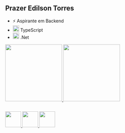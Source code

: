 ## Prazer Edilson Torres
- ⚡ Aspirante em Backend 
- <img  width="20px" src="https://cdn.jsdelivr.net/gh/devicons/devicon/icons/javascript/javascript-plain.svg" /> TypeScript
- <img  width="20px" src="https://icons8.com.br/icon/Fycm8TUhWmFU/c-afiado-logotipo" /> .Net


<div>
  <a href="https://github.com/edilsontorres"/>
  <img height="180em" src="https://github-readme-stats.vercel.app/api?username=edilsontorres&show_icons=true&theme=radical" />
  <img height="180em" src="https://github-readme-stats.vercel.app/api/top-langs/?username=edilsontorres&layout=compactstats&theme=radical" />
</div>

##
<div>
<img width="50px" src="https://cdn.jsdelivr.net/gh/devicons/devicon/icons/html5/html5-original.svg" />
<img width="50px" src="https://cdn.jsdelivr.net/gh/devicons/devicon/icons/css3/css3-original.svg" />
<img width="50px" src="https://cdn.jsdelivr.net/gh/devicons/devicon/icons/javascript/javascript-original.svg" />
          
          
</div>
